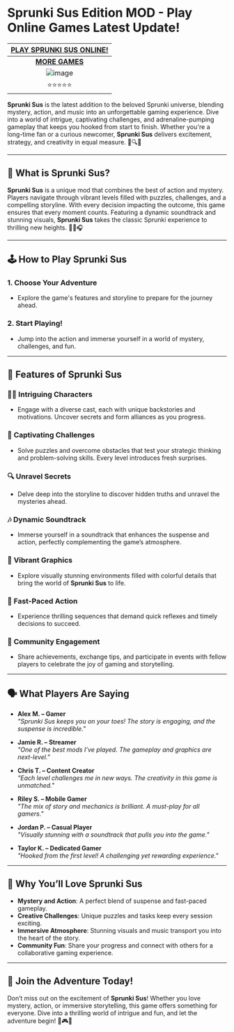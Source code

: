 # Sprunki Sus Edition MOD - Play Online Games Latest Update!

| [PLAY SPRUNKI SUS ONLINE!](https://modmeme.com/sprunki-sinner-edition/)           |
|:---------------------------------------:|
| [**MORE GAMES**](https://apkitech.com/) |
| ![image](https://github.com/user-attachments/assets/eff5cbdf-51f1-4f80-891c-441fd9143045) |
| ⭐⭐⭐⭐⭐                           |

**Sprunki Sus** is the latest addition to the beloved Sprunki universe, blending mystery, action, and music into an unforgettable gaming experience. Dive into a world of intrigue, captivating challenges, and adrenaline-pumping gameplay that keeps you hooked from start to finish. Whether you're a long-time fan or a curious newcomer, **Sprunki Sus** delivers excitement, strategy, and creativity in equal measure. 🌟🔍🎶

---

## 🌟 **What is Sprunki Sus?**
**Sprunki Sus** is a unique mod that combines the best of action and mystery. Players navigate through vibrant levels filled with puzzles, challenges, and a compelling storyline. With every decision impacting the outcome, this game ensures that every moment counts. Featuring a dynamic soundtrack and stunning visuals, **Sprunki Sus** takes the classic Sprunki experience to thrilling new heights. 🧩🎨🎧

---

## 🕹️ **How to Play Sprunki Sus**
### **1. Choose Your Adventure**
- Explore the game's features and storyline to prepare for the journey ahead.  

### **2. Start Playing!**
- Jump into the action and immerse yourself in a world of mystery, challenges, and fun.  

---

## 🌈 **Features of Sprunki Sus**
### 🕵️‍♂️ **Intriguing Characters**
- Engage with a diverse cast, each with unique backstories and motivations. Uncover secrets and form alliances as you progress.

### 🎨 **Captivating Challenges**
- Solve puzzles and overcome obstacles that test your strategic thinking and problem-solving skills. Every level introduces fresh surprises.

### 🔍 **Unravel Secrets**
- Delve deep into the storyline to discover hidden truths and unravel the mysteries ahead.

### 🎶 **Dynamic Soundtrack**
- Immerse yourself in a soundtrack that enhances the suspense and action, perfectly complementing the game’s atmosphere.

### 🌟 **Vibrant Graphics**
- Explore visually stunning environments filled with colorful details that bring the world of **Sprunki Sus** to life.

### 🚀 **Fast-Paced Action**
- Experience thrilling sequences that demand quick reflexes and timely decisions to succeed.

### 👥 **Community Engagement**
- Share achievements, exchange tips, and participate in events with fellow players to celebrate the joy of gaming and storytelling.

---

## 🗣️ **What Players Are Saying**
- **Alex M. – Gamer**  
  _"Sprunki Sus keeps you on your toes! The story is engaging, and the suspense is incredible."_  

- **Jamie R. – Streamer**  
  _"One of the best mods I’ve played. The gameplay and graphics are next-level."_  

- **Chris T. – Content Creator**  
  _"Each level challenges me in new ways. The creativity in this game is unmatched."_  

- **Riley S. – Mobile Gamer**  
  _"The mix of story and mechanics is brilliant. A must-play for all gamers."_  

- **Jordan P. – Casual Player**  
  _"Visually stunning with a soundtrack that pulls you into the game."_  

- **Taylor K. – Dedicated Gamer**  
  _"Hooked from the first level! A challenging yet rewarding experience."_  

---

## 🎉 **Why You’ll Love Sprunki Sus**
- **Mystery and Action**: A perfect blend of suspense and fast-paced gameplay.  
- **Creative Challenges**: Unique puzzles and tasks keep every session exciting.  
- **Immersive Atmosphere**: Stunning visuals and music transport you into the heart of the story.  
- **Community Fun**: Share your progress and connect with others for a collaborative gaming experience.  

---

## 🚀 **Join the Adventure Today!**
Don’t miss out on the excitement of **Sprunki Sus**! Whether you love mystery, action, or immersive storytelling, this game offers something for everyone. Dive into a thrilling world of intrigue and fun, and let the adventure begin! 🌟🎮✨
